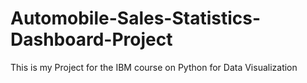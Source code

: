 # Automobile-Sales-Statistics-Dashboard-Project
This is my Project for the IBM course on Python for Data Visualization
